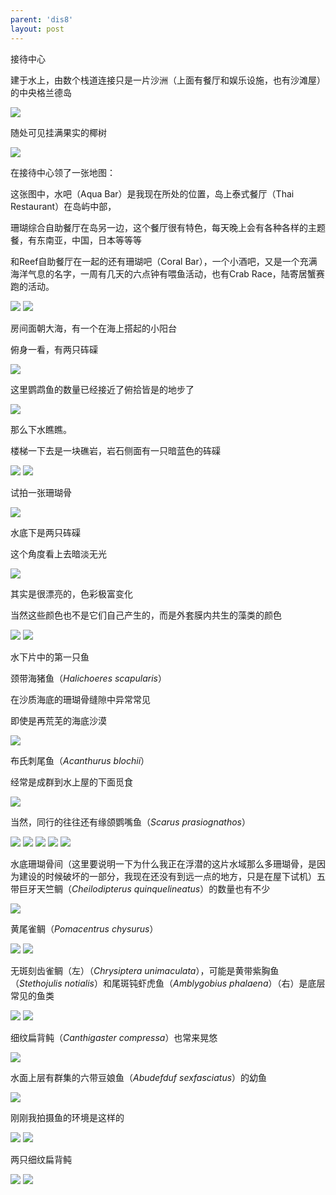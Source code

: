 ```yaml
---
parent: 'dis8'
layout: post
---
```


接待中心

建于水上，由数个栈道连接只是一片沙洲（上面有餐厅和娱乐设施，也有沙滩屋）的中央格兰德岛

<img class='disc' src='https://i.postimg.cc/8PT3crwm/91.jpg'>

随处可见挂满果实的椰树

<img class='disc' src='https://i.postimg.cc/SRhPWX4q/92.jpg'>

在接待中心领了一张地图：

这张图中，水吧（Aqua Bar）是我现在所处的位置，岛上泰式餐厅（Thai Restaurant）在岛屿中部，

珊瑚综合自助餐厅在岛另一边，这个餐厅很有特色，每天晚上会有各种各样的主题餐，有东南亚，中国，日本等等等

和Reef自助餐厅在一起的还有珊瑚吧（Coral Bar），一个小酒吧，又是一个充满海洋气息的名字，一周有几天的六点钟有喂鱼活动，也有Crab Race，陆寄居蟹赛跑的活动。

<img class='disc' src='https://i.postimg.cc/fR216Tcj/93.jpg'>

<img class='disc' src='https://i.postimg.cc/gk47ZkTF/94.jpg'>

房间面朝大海，有一个在海上搭起的小阳台

俯身一看，有两只砗磲

<img class='disc' src='https://i.postimg.cc/y8dbX4MJ/95.jpg'>

这里鹦鹉鱼的数量已经接近了俯拾皆是的地步了

<img class='disc' src='https://i.postimg.cc/6pm1MbKM/96.jpg'>

那么下水瞧瞧。

楼梯一下去是一块礁岩，岩石侧面有一只暗蓝色的砗磲

<img class='disc' src='https://i.postimg.cc/mr1pJ32B/97.jpg'>

<img class='disc' src='https://i.postimg.cc/9M3gh4rT/98.jpg'>

试拍一张珊瑚骨

<img class='disc' src='https://i.postimg.cc/fLx2Tw9P/99.jpg'>

水底下是两只砗磲

这个角度看上去暗淡无光

<img class='disc' src='https://i.postimg.cc/hvcCXH8t/100.jpg'>

其实是很漂亮的，色彩极富变化

当然这些颜色也不是它们自己产生的，而是外套膜内共生的藻类的颜色

<img class='disc' src='https://i.postimg.cc/ZnHwpVjF/101.jpg'>

<img class='disc' src='https://i.postimg.cc/66fjkpw2/102.jpg'>

水下片中的第一只鱼

颈带海猪鱼（<i>Halichoeres scapularis</i>）

在沙质海底的珊瑚骨缝隙中异常常见

即使是再荒芜的海底沙漠

<img class='disc' src='https://i.postimg.cc/yY6QsCYf/103.jpg'>

布氏刺尾鱼（<i>Acanthurus blochii</i>）

经常是成群到水上屋的下面觅食

<img class='disc' src='https://i.postimg.cc/m2ddrpPT/104.jpg'>

当然，同行的往往还有缘颌鹦嘴鱼（<i>Scarus prasiognathos</i>）

<img class='disc' src='https://i.postimg.cc/0ybVKGSD/105.jpg'>

<img class='disc' src='https://i.postimg.cc/7Zdm3C1c/106.jpg'>

<img class='disc' src='https://i.postimg.cc/g0h4NYN0/107.jpg'>

<img class='disc' src='https://i.postimg.cc/fLjCQ84n/108.jpg'>

<img class='disc' src='https://i.postimg.cc/9MjbkvnY/109.jpg'>

水底珊瑚骨间（这里要说明一下为什么我正在浮潜的这片水域那么多珊瑚骨，是因为建设的时候破坏的一部分，我现在还没有到远一点的地方，只是在屋下试机）五带巨牙天竺鲷（<i>Cheilodipterus quinquelineatus</i>）的数量也有不少

<img class='disc' src='https://i.postimg.cc/3NtZdWJt/110.jpg'>

黄尾雀鲷（<i>Pomacentrus chysurus</i>）

<img class='disc' src='https://i.postimg.cc/prWZWKx9/111.jpg'>

<img class='disc' src='https://i.postimg.cc/05nntXd7/112.jpg'>

无斑刻齿雀鲷（左）（<i>Chrysiptera unimaculata</i>），可能是黄带紫胸鱼（<i>Stethojulis notialis</i>）和尾斑钝虾虎鱼（<i>Amblygobius phalaena</i>）（右）是底层常见的鱼类

<img class='disc' src='https://i.postimg.cc/RV0R21Xy/113.jpg'>

<img class='disc' src='https://i.postimg.cc/02Hfv64Q/114.jpg'>

细纹扁背鲀（<i>Canthigaster compressa</i>）也常来晃悠

<img class='disc' src='https://i.postimg.cc/W1F71NR7/115.jpg'>

水面上层有群集的六带豆娘鱼（<i>Abudefduf sexfasciatus</i>）的幼鱼

<img class='disc' src='https://i.postimg.cc/P5gQLgTn/116.jpg'>

刚刚我拍摄鱼的环境是这样的

<img class='disc' src='https://i.postimg.cc/1zDcDv3n/117.jpg'>

<img class='disc' src='https://i.postimg.cc/QtsgmcF6/118.jpg'>

两只细纹扁背鲀

<img class='disc' src='https://i.postimg.cc/vBzrND9G/119.jpg'>

<img class='disc' src='https://i.postimg.cc/C5xGTYHk/120.jpg'>
